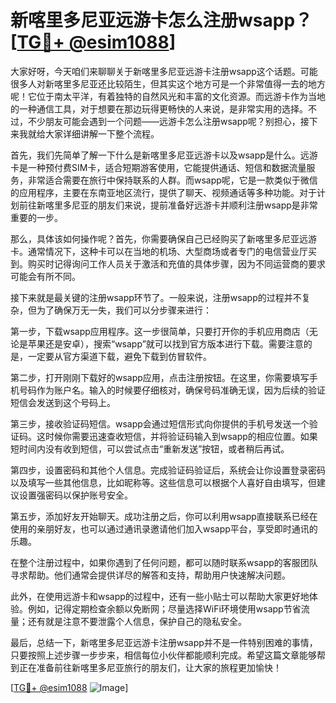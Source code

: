 # 新喀里多尼亚远游卡怎么注册wsapp？[[TG💪+ @esim1088](https://t.me/s/esim1088)]

大家好呀，今天咱们来聊聊关于新喀里多尼亚远游卡注册wsapp这个话题。可能很多人对新喀里多尼亚还比较陌生，但其实这个地方可是一个非常值得一去的地方呢！它位于南太平洋，有着独特的自然风光和丰富的文化资源。而远游卡作为当地的一种通信工具，对于想要在那边玩得更畅快的人来说，是非常实用的选择。不过，不少朋友可能会遇到一个问题——远游卡怎么注册wsapp呢？别担心，接下来我就给大家详细讲解一下整个流程。

首先，我们先简单了解一下什么是新喀里多尼亚远游卡以及wsapp是什么。远游卡是一种预付费SIM卡，适合短期游客使用，它能提供通话、短信和数据流量服务，非常适合需要在旅行中保持联系的人群。而wsapp呢，它是一款类似于微信的应用程序，主要在东南亚地区流行，提供了聊天、视频通话等多种功能。对于计划前往新喀里多尼亚的朋友们来说，提前准备好远游卡并顺利注册wsapp是非常重要的一步。

那么，具体该如何操作呢？首先，你需要确保自己已经购买了新喀里多尼亚远游卡。通常情况下，这种卡可以在当地的机场、大型商场或者专门的电信营业厅买到。购买时记得询问工作人员关于激活和充值的具体步骤，因为不同运营商的要求可能会有所不同。

接下来就是最关键的注册wsapp环节了。一般来说，注册wsapp的过程并不复杂，但为了确保万无一失，我们可以分步骤来进行：

第一步，下载wsapp应用程序。这一步很简单，只要打开你的手机应用商店（无论是苹果还是安卓），搜索“wsapp”就可以找到官方版本进行下载。需要注意的是，一定要从官方渠道下载，避免下载到仿冒软件。

第二步，打开刚刚下载好的wsapp应用，点击注册按钮。在这里，你需要填写手机号码作为账户名。输入的时候要仔细核对，确保号码准确无误，因为后续的验证短信会发送到这个号码上。

第三步，接收验证码短信。wsapp会通过短信形式向你提供的手机号发送一个验证码。这时候你需要迅速查收短信，并将验证码输入到wsapp的相应位置。如果短时间内没有收到短信，可以尝试点击“重新发送”按钮，或者稍后再试。

第四步，设置密码和其他个人信息。完成验证码验证后，系统会让你设置登录密码以及填写一些其他信息，比如昵称等。这些信息可以根据个人喜好自由填写，但建议设置强密码以保护账号安全。

第五步，添加好友开始聊天。成功注册之后，你可以利用wsapp直接联系已经在使用的亲朋好友，也可以通过通讯录邀请他们加入wsapp平台，享受即时通讯的乐趣。

在整个注册过程中，如果你遇到了任何问题，都可以随时联系wsapp的客服团队寻求帮助。他们通常会提供详尽的解答和支持，帮助用户快速解决问题。

此外，在使用远游卡和wsapp的过程中，还有一些小贴士可以帮助大家更好地体验。例如，记得定期检查余额以免断网；尽量选择WiFi环境使用wsapp节省流量；还有就是注意不要泄露个人信息，保护自己的隐私安全。

最后，总结一下，新喀里多尼亚远游卡注册wsapp并不是一件特别困难的事情，只要按照上述步骤一步步来，相信每位小伙伴都能顺利完成。希望这篇文章能够帮到正在准备前往新喀里多尼亚旅行的朋友们，让大家的旅程更加愉快！

[[TG💪+ @esim1088](https://t.me/s/esim1088) ![Image](https://i.postimg.cc/4NQfJmqS/Snipaste-2025-05-13-00-14-12.png)]